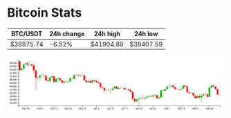 # Bitcoin Stats

BTC/USDT|24h change|24h high|24h low|
|---|---|---|---|
|$38975.74|-6.52%|$41904.88|$38407.59|

<img src="./chart.svg">
